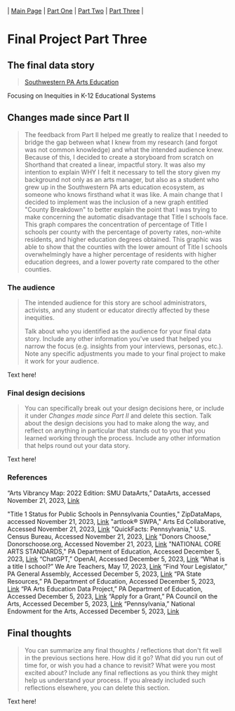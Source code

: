 | [Main Page](/README.md) | [Part One](/finalproject.md) | [Part Two](/finalprojectparttwo.md) | [Part Three](/finalprojectpartthree.md) |

# Final Project Part Three
## The final data story
> [Southwestern PA Arts Education](https://preview.shorthand.com/15upZj4yLYDpfGFJ)

Focusing on Inequities in K-12 Educational Systems

## Changes made since Part II
> The feedback from Part II helped me greatly to realize that I needed to bridge the gap between what I knew from my research (and forgot was not common knowledge) and what the intended audience knew. Because of this, I decided to create a storyboard from scratch on Shorthand that created a linear, impactful story. It was also my intention to explain WHY I felt it necessary to tell the story given my background not only as an arts manager, but also as a student who grew up in the Southwestern PA arts education ecosystem, as someone who knows firsthand what it was like. A main change that I decided to implement was the inclusion of a new graph entitled "County Breakdown" to better explain the point that I was trying to make concerning the automatic disadvantage that Title I schools face. This graph compares the concentration of percentage of Title I schools per county with the percentage of poverty rates, non-white residents, and higher education degrees obtained. This graphic was able to show that the counties with the lower amount of Title I schools overwhelmingly have a higher percentage of residents with higher education degrees, and a lower poverty rate compared to the other counties.


### The audience
> The intended audience for this story are school administrators, activists, and any student or educator directly affected by these inequities. 
>
>Talk about who you identified as the audience for your final data story.  Include any other information you've used that helped you narrow the focus (e.g. insights from your interviews, personas, etc.).  Note any specific adjustments you made to your final project to make it work for your audience.

Text here!

### Final design decisions
> You can specifically break out your design decisions here, or include it under *Changes made since Part II* and delete this section. Talk about the design decisions you had to make along the way, and reflect on anything in particular that stands out to you that you learned working through the process.  Include any other information that helps round out your data story. 

Text here!

### References
“Arts Vibrancy Map: 2022 Edition: SMU DataArts,” DataArts, accessed November 21, 2023, [Link](https://dataarts.smu.edu/ArtsVibrancyMap/)


"Title 1 Status for Public Schools in Pennsylvania Counties," ZipDataMaps, accessed November 21, 2023, [Link](https://www.zipdatamaps.com/counties/state/education/map-of-percentage-of-title-1-status-public-schools-for-counties-in-pennsylvania)
"artlook® SWPA," Arts Ed Collaborative, Accessed November 21, 2023, [Link](https://artsedcollab.org/artlook/)
"QuickFacts: Pennsylvania," U.S. Census Bureau, Accessed November 21, 2023, [Link](https://www.census.gov/quickfacts/fact/table/PA/PST045222)
"Donors Choose," Donorschoose.org, Accessed November 21, 2023, [Link](https://www.donorschoose.org)
"NATIONAL CORE ARTS STANDARDS," PA Department of Education, Accessed December 5, 2023, [Link](https://www.stateboard.education.pa.gov/Documents/Regulations%20and%20Statements/State%20Academic%20Standards/Arts.pdf)
“ChatGPT,” OpenAI, Accessed December 5, 2023, [Link](https://chat.openai.com)
“What is a title I school?” We Are Teachers, May 17, 2023, [Link](https://www.weareteachers.com/what-is-a-title-i-school/)
“Find Your Legislator,” PA General Assembly, Accessed December 5, 2023, [Link](https://www.legis.state.pa.us/cfdocs/legis/home/findyourlegislator/)
“PA State Resources,” PA Department of Education, Accessed December 5, 2023, [Link](https://www2.ed.gov/about/contacts/state/pa.html)
“PA Arts Education Data Project,” PA Department of Education, Accessed December 5, 2023, [Link](https://www.education.pa.gov/Teachers%20-%20Administrators/Curriculum/ArtsHumanities/Pages/default.aspx)
“Apply for a Grant,” PA Council on the Arts, Accessed December 5, 2023, [Link](https://www.arts.pa.gov/WHAT%20WE%20DO/FUNDING/apply-for-a-grant/Pages/default.aspx)
“Pennsylvania,” National Endowment for the Arts, Accessed December 5, 2023, [Link](https://www.arts.gov/impact/state-profiles/pennsylvania)

## Final thoughts
> You can summarize any final thoughts / reflections that don't fit well in the previous sections here.  How did it go?  What did you run out of time for, or wish you had a chance to revisit?  What were you most excited about?  Include any final reflections as you think they might help us understand your process.  If you already included such reflections elsewhere, you can delete this section. 

Text here!
